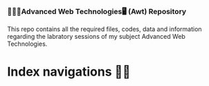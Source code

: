 ### 🧑🏻‍💻Advanced Web Technologies🖥️ (Awt) Repository
This repo contains all the required files, codes, data and information regarding the labratory sessions of my subject Advanced Web Technologies.
# Index navigations 🔗🙂
